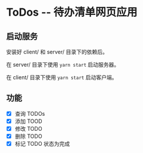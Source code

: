 # ToDos -- 待办清单网页应用

## 启动服务

安装好 client/ 和 server/ 目录下的依赖后。

在 server/ 目录下使用 `yarn start` 启动服务器。

在 client/ 目录下使用 `yarn start` 启动客户端。

## 功能

- [x] 查询 TODOs
- [x] 添加 TOOD
- [x] 修改 TODO
- [x] 删除 TODO
- [x] 标记 TODO 状态为完成
